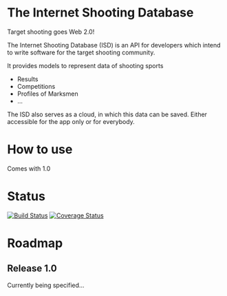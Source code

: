 The Internet Shooting Database
==============================
Target shooting goes Web 2.0!

The Internet Shooting Database (ISD) is an API for developers which intend to write software
for the target shooting community.

It provides models to represent data of shooting sports
* Results
* Competitions
* Profiles of Marksmen
* ...

The ISD also serves as a cloud, in which this data can be saved.
Either accessible for the app only or for everybody.

How to use
==========
Comes with 1.0


Status
======
[![Build Status](https://travis-ci.org/vl0w/Internet-Shooting-Database.png?branch=master)](https://travis-ci.org/vl0w/Internet-Shooting-Database)
[![Coverage Status](https://coveralls.io/repos/vl0w/Internet-Shooting-Database/badge.png?branch=master)](https://coveralls.io/r/vl0w/Internet-Shooting-Database?branch=master)

Roadmap
=======
Release 1.0
-----------
Currently being specified...
